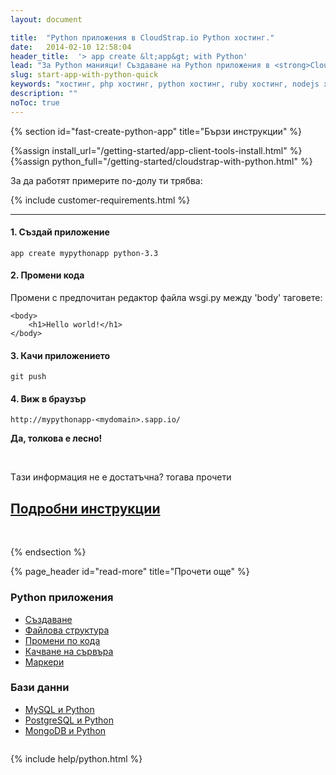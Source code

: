 ```yaml
---
layout: document

title:  "Python приложения в CloudStrap.io Python хостинг."
date:   2014-02-10 12:58:04
header_title:  '> app create &lt;app&gt; with Python'
lead: "За Python манияци! Създаване на Python приложения в <strong>CloudStrap</strong> cloud за 5 минути"
slug: start-app-with-python-quick
keywords: "хостинг, php хостинг, python хостинг, ruby хостинг, nodejs хостинг"
description: ""
noToc: true
---
```


{% section id="fast-create-python-app" title="Бързи инструкции" %}

{%assign install_url="/getting-started/app-client-tools-install.html" %}
{%assign python_full="/getting-started/cloudstrap-with-python.html" %}

За да работят примерите по-долу ти трябва:

{% include customer-requirements.html %}

---

#### 1. Създай приложение

    app create mypythonapp python-3.3

#### 2. Промени кода

Промени с предпочитан редактор файла wsgi.py между 'body' таговете:

    <body>
        <h1>Hello world!</h1>
    </body>

#### 3. Качи приложението

    git push

#### 4. Виж в браузър

    http://mypythonapp-<mydomain>.sapp.io/


**Да, толкова е лесно!**

<br />

<div class="text-center">
  <p class="lead">Tази информация не е достатъчна? тогава прочети</p>
  <h2><a class="btn btn-primary btn-lg" href="{{ python_full }}" alt="Подробни инструкции за инсталиране на Python приложение">Подробни инструкции</a></h2>
</div>

<br />

{% endsection %}

<div class="document-content-section">
{% page_header id="read-more" title="Прочети още" %}

<section class="read-more no-border">
  <div class="row" style="overflow: hidden;">
    <div class="col-sm-6 col-md-4 col-xs-12">
      <div class="thumbnail">
        <div class="caption">
          <h3>Python приложения</h3>
          <ul class="list-unstyled">
              <li><a href="{{ python_full }}#create-python-app-in-details">Създаване</a></li>
              <li><a href="{{ python_full }}#file-structure">Файлова структура</a></li>
              <li><a href="{{ python_full }}#make-code-changes">Промени по кода</a></li>
              <li><a href="{{ python_full }}#deployment">Качване на сървъра</a></li>
              <li><a href="{{ python_full }}#markers">Маркери</a></li>
          </ul>
        </div>
      </div>
    </div>
    <div class="col-sm-6 col-md-4 col-xs-12">
      <div class="thumbnail">
        <div class="caption">
          <h3>Бази данни</h3>
          <ul class="list-unstyled">
             <li><a href="{{ python_full }}#add-mysql-to-app">MySQL и Python</a></li>
             <li><a href="{{ python_full }}#add-postgresql-to-app">PostgreSQL и Python</a></li>
             <li><a href="{{ python_full }}#add-mongo-to-app">MongoDB и Python</a></li>
          </ul>
        </div>
      </div>
    </div>
  </div>
</section>
</div>

{% include help/python.html %}